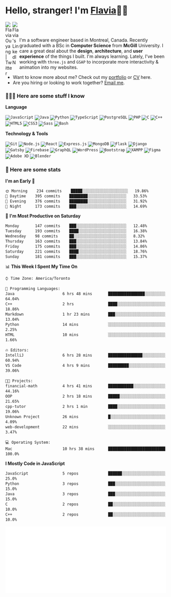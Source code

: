 <h1>Hello, stranger! I'm <a href="https://www.flaviaouyang.com/">Flavia</a>👋🏻</h1>

<a href="https://twitter.com/FlaviaOuyang">
  <img align="left" alt="Flavia Ouyang | Twitter" width="22px" src="https://raw.githubusercontent.com/peterthehan/peterthehan/master/assets/twitter.svg" />
</a>
<a href="https://www.linkedin.com/in/flavia-ouyang/">
  <img align="left" alt="Flavia's LinkedIN" width="22px" src="https://raw.githubusercontent.com/peterthehan/peterthehan/master/assets/linkedin.svg" />
</a>
<br /><br />

I'm a software engineer based in Montreal, Canada. Recently graduated with a BSc in **Computer Science** from **McGill** University. I care a great deal about the **design**, **architecture**, and **user experience** of the things I built. I'm always learning. Lately, I've been working with `three.js` and `GSAP` to incorporate more interactivity & animation into my websites.
  - Want to know more about me? Check out my <a href="https://flaviaouyang.github.io/portfolio-site/">portfolio</a> or <a href="https://github.com/flaviaouyang/portfolio-site/blob/master/Flavia_Ouyang_CV.pdf">CV</a> here. 
  - Are you hiring or looking to work together? <a href="mailto:hello@flaviaouyang.com">Email me</a>.


<h3>👩🏻‍💻 Here are some stuff I know</h3>

**Language**

<code><img height="40" src="https://profilinator.rishav.dev/skills-assets/javascript-original.svg" alt="JavaScript" /></code>
<code><img height="40" src="https://profilinator.rishav.dev/skills-assets/java-original-wordmark.svg" alt="Java" /></code>
<code><img height="40" src="https://profilinator.rishav.dev/skills-assets/python-original.svg" alt="Python" /></code>
<code><img height="40" src="https://profilinator.rishav.dev/skills-assets/typescript-original.svg" alt="TypeScript" /></code>
<code><img height="40" src="https://profilinator.rishav.dev/skills-assets/postgresql-original-wordmark.svg" alt="PostgreSQL" /></code>
<code><img height="40" src="https://profilinator.rishav.dev/skills-assets/php-original.svg" alt="PHP" /></code>
<code><img height="40" src="https://profilinator.rishav.dev/skills-assets/c-original.svg" alt="C" /></code>
<code><img height="40" src="https://profilinator.rishav.dev/skills-assets/cplusplus-original.svg" alt="C++" /></code>
<code><img height="40" src="https://profilinator.rishav.dev/skills-assets/html5-original-wordmark.svg" alt="HTML5" /></code>
<code><img height="40" src="https://profilinator.rishav.dev/skills-assets/css3-original-wordmark.svg" alt="CSS3" /></code>
<code><img height="40" src="https://profilinator.rishav.dev/skills-assets/sass-original.svg" alt="Sass" /></code>
<code><img height="40" src="https://profilinator.rishav.dev/skills-assets/gnu_bash-icon.svg" alt="Bash" /></code>

**Technology & Tools**

<code><img src="https://profilinator.rishav.dev/skills-assets/git-scm-icon.svg" alt="Git" height="40" /></code>
<code><img src="https://profilinator.rishav.dev/skills-assets/nodejs-original-wordmark.svg" alt="Node.js" height="40" /></code>
<code><img src="https://profilinator.rishav.dev/skills-assets/react-original-wordmark.svg" alt="React" height="40" /></code>
<code><img src="https://profilinator.rishav.dev/skills-assets/express-original-wordmark.svg" alt="Express.js" height="40" /></code>
<code><img src="https://profilinator.rishav.dev/skills-assets/mongodb-original-wordmark.svg" alt="MongoDB" height="40" /></code>
<code><img src="https://profilinator.rishav.dev/skills-assets/flask.png" alt="Flask" height="40" /></code>
<code><img src="https://profilinator.rishav.dev/skills-assets/django-original.svg" alt="Django" height="40" /></code>
<code><img src="https://profilinator.rishav.dev/skills-assets/gatsby.png" alt="Gatsby" height="40" /></code>
<code><img src="https://profilinator.rishav.dev/skills-assets/firebase.png" alt="Firebase" height="40" /></code>
<code><img src="https://profilinator.rishav.dev/skills-assets/graphql.png" alt="GraphQL" height="40" /></code>
<code><img src="https://profilinator.rishav.dev/skills-assets/wordpress.png" alt="WordPress" height="40" /></code>
<code><img src="https://profilinator.rishav.dev/skills-assets/bootstrap-plain.svg" alt="Bootstrap" height="40" /></code>
<code><img src="https://profilinator.rishav.dev/skills-assets/xampp.png" alt="XAMPP" height="40" /></code>
<code><img src="https://profilinator.rishav.dev/skills-assets/figma-icon.svg" alt="Figma" height="40" /></code>
<code><img src="https://profilinator.rishav.dev/skills-assets/adobexd.png" alt="Adobe XD" height="40" /></code>
<code><img src="https://profilinator.rishav.dev/skills-assets/blender_community_badge_white.svg" alt="Blender" height="40" /></code>


<h3>📑 Here are some stats</h3>

<!--START_SECTION:waka-->
**I'm an Early 🐤** 

```text
🌞 Morning    234 commits    █████░░░░░░░░░░░░░░░░░░░░   19.86% 
🌆 Daytime    395 commits    ████████░░░░░░░░░░░░░░░░░   33.53% 
🌃 Evening    376 commits    ████████░░░░░░░░░░░░░░░░░   31.92% 
🌙 Night      173 commits    ███░░░░░░░░░░░░░░░░░░░░░░   14.69%

```
📅 **I'm Most Productive on Saturday** 

```text
Monday       147 commits    ███░░░░░░░░░░░░░░░░░░░░░░   12.48% 
Tuesday      193 commits    ████░░░░░░░░░░░░░░░░░░░░░   16.38% 
Wednesday    98 commits     ██░░░░░░░░░░░░░░░░░░░░░░░   8.32% 
Thursday     163 commits    ███░░░░░░░░░░░░░░░░░░░░░░   13.84% 
Friday       175 commits    ███░░░░░░░░░░░░░░░░░░░░░░   14.86% 
Saturday     221 commits    ████░░░░░░░░░░░░░░░░░░░░░   18.76% 
Sunday       181 commits    ███░░░░░░░░░░░░░░░░░░░░░░   15.37%

```


📊 **This Week I Spent My Time On** 

```text
⌚︎ Time Zone: America/Toronto

💬 Programming Languages: 
Java                     6 hrs 48 mins       ████████████████░░░░░░░░░   64.04% 
C++                      2 hrs               ████░░░░░░░░░░░░░░░░░░░░░   18.86% 
Markdown                 1 hr 23 mins        ███░░░░░░░░░░░░░░░░░░░░░░   13.04% 
Python                   14 mins             ░░░░░░░░░░░░░░░░░░░░░░░░░   2.25% 
HTML                     10 mins             ░░░░░░░░░░░░░░░░░░░░░░░░░   1.66%

🔥 Editors: 
IntelliJ                 6 hrs 28 mins       ███████████████░░░░░░░░░░   60.94% 
VS Code                  4 hrs 9 mins        █████████░░░░░░░░░░░░░░░░   39.06%

🐱‍💻 Projects: 
financial-math           4 hrs 41 mins       ███████████░░░░░░░░░░░░░░   44.16% 
OOP                      2 hrs 18 mins       █████░░░░░░░░░░░░░░░░░░░░   21.65% 
cpp-tutor                2 hrs 1 min         ████░░░░░░░░░░░░░░░░░░░░░   19.06% 
Unknown Project          26 mins             █░░░░░░░░░░░░░░░░░░░░░░░░   4.09% 
web-development          22 mins             ░░░░░░░░░░░░░░░░░░░░░░░░░   3.47%

💻 Operating System: 
Mac                      10 hrs 38 mins      █████████████████████████   100.0%

```

**I Mostly Code in JavaScript** 

```text
JavaScript               5 repos             ██████░░░░░░░░░░░░░░░░░░░   25.0% 
Python                   3 repos             ███░░░░░░░░░░░░░░░░░░░░░░   15.0% 
Java                     3 repos             ███░░░░░░░░░░░░░░░░░░░░░░   15.0% 
C                        2 repos             ██░░░░░░░░░░░░░░░░░░░░░░░   10.0% 
C++                      2 repos             ██░░░░░░░░░░░░░░░░░░░░░░░   10.0%

```



<!--END_SECTION:waka-->

<img src="/metrics.plugin.isocalendar.svg" width="700px">

